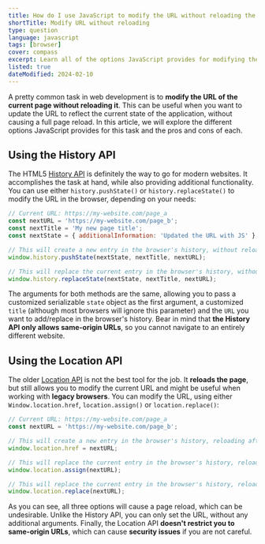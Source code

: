 ```yaml
---
title: How do I use JavaScript to modify the URL without reloading the page?
shortTitle: Modify URL without reloading
type: question
language: javascript
tags: [browser]
cover: compass
excerpt: Learn all of the options JavaScript provides for modifying the URL of the current page in the browser without reloading the page.
listed: true
dateModified: 2024-02-10
---
```


A pretty common task in web development is to **modify the URL of the current page without reloading it**. This can be useful when you want to update the URL to reflect the current state of the application, without causing a full page reload. In this article, we will explore the different options JavaScript provides for this task and the pros and cons of each.

## Using the History API

The HTML5 [History API](https://developer.mozilla.org/en-US/docs/Web/API/History_API) is definitely the way to go for modern websites. It accomplishes the task at hand, while also providing additional functionality. You can use either `history.pushState()` or `history.replaceState()` to modify the URL in the browser, depending on your needs:

```js
// Current URL: https://my-website.com/page_a
const nextURL = 'https://my-website.com/page_b';
const nextTitle = 'My new page title';
const nextState = { additionalInformation: 'Updated the URL with JS' };

// This will create a new entry in the browser's history, without reloading
window.history.pushState(nextState, nextTitle, nextURL);

// This will replace the current entry in the browser's history, without reloading
window.history.replaceState(nextState, nextTitle, nextURL);
```

The arguments for both methods are the same, allowing you to pass a customized serializable `state` object as the first argument, a customized `title` (although most browsers will ignore this parameter) and the `URL` you want to add/replace in the browser's history. Bear in mind that **the History API only allows same-origin URLs**, so you cannot navigate to an entirely different website.

## Using the Location API

The older [Location API](https://developer.mozilla.org/en-US/docs/Web/API/Location) is not the best tool for the job. It **reloads the page**, but still allows you to modify the current URL and might be useful when working with **legacy browsers**. You can modify the URL, using either `Window.location.href`, `location.assign()` or `location.replace()`:

```js
// Current URL: https://my-website.com/page_a
const nextURL = 'https://my-website.com/page_b';

// This will create a new entry in the browser's history, reloading afterwards
window.location.href = nextURL;

// This will replace the current entry in the browser's history, reloading afterwards
window.location.assign(nextURL);

// This will replace the current entry in the browser's history, reloading afterwards
window.location.replace(nextURL);
```

As you can see, all three options will cause a page reload, which can be undesirable. Unlike the History API, you can only set the URL, without any additional arguments. Finally, the Location API **doesn't restrict you to same-origin URLs**, which can cause **security issues** if you are not careful.
